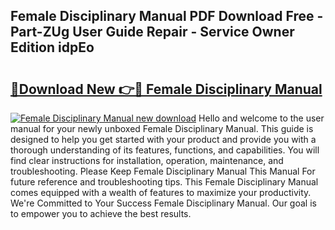 ## Female Disciplinary Manual PDF Download Free - Part-ZUg User Guide Repair - Service Owner Edition idpEo

# <h2><a href="http://cf1859.oget.top/?id=Female+Disciplinary+Manual">🔗Download New 👉🔴 Female Disciplinary Manual</a></h2>

[![Female Disciplinary Manual new download](https://i.imgur.com/5g1atiW.png)](http://cf1859.oget.top/?id=Female+Disciplinary+Manual)
Hello and welcome to the user manual for your newly unboxed Female Disciplinary Manual. This guide is designed to help you get started with your product and provide you with a thorough understanding of its features, functions, and capabilities. You will find clear instructions for installation, operation, maintenance, and troubleshooting. Please Keep Female Disciplinary Manual This Manual For future reference and troubleshooting tips. This Female Disciplinary Manual comes equipped with a wealth of features to maximize your productivity. We're Committed to Your Success Female Disciplinary Manual. Our goal is to empower you to achieve the best results.
